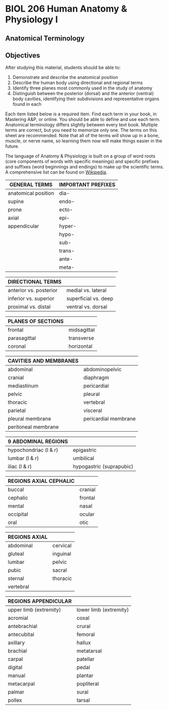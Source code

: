 <p style='text-align: center;'> <h1>BIOL 206 Human Anatomy & Physiology I </h1> </p>
<p style='text-align: center;'> <h2> Anatomical Terminology</h2> </p>

## Objectives

After studying this material, students should be able to:

1. Demonstrate and describe the anatomical position
2. Describe the human body using directional and regional terms
3. Identify three planes most commonly used in the study of anatomy
4. Distinguish between the posterior (dorsal) and the anterior (ventral) body cavities, identifying their subdivisions and representative organs found in each

Each item listed below is a required item. Find each term in your book, in Mastering A&P, or online. You should be able to define and use each term. Anatomical terminology differs slightly between every text book. Multiple terms are correct, but you need to memorize only one. The terms on this sheet are recommended. Note that all of the terms will show up in a bone, muscle, or nerve name, so learning them now will make things easier in the future.

The language of Anatomy & Physiology is built on a group of word roots (core components of words with specific meanings) and specific prefixes and suffixes (word beginnings and endings) to make up the scientific terms. A comprehensive list can be found on [Wikipedia](https://en.wikipedia.org/wiki/List_of_medical_roots,_suffixes_and_prefixes).

| GENERAL TERMS          | IMPORTANT PREFIXES              |
| ---------------------- | ------------------------------- |
| anatomical position    | dia-                            |
| supine                 | endo-                           |
| prone                  | ecto-                           |
| axial                  | epi-                            |
| appendicular           | hyper-                          |
|                        | hypo-                           |
|                        | sub-                            |
|                        | trans-                          |
|                        | ante-                           |
|                        | meta-                           |

| DIRECTIONAL TERMS      |                      |
| ---------------------- | ------------------------------- |
| anterior vs. posterior | medial vs. lateral   |
| inferior vs. superior  | superficial vs. deep |
| proximal vs. distal    | ventral vs. dorsal   |

| PLANES OF SECTIONS     |                                 |
| ---------------------- | ------------------------------- |
| frontal                | midsagittal   |
| parasagittal           | transverse    |
| coronal                | horizontal    |

| CAVITIES AND MEMBRANES||
|-----------------------|----------------|
| abdominal             | abdominopelvic |
| cranial               | diaphragm |
| mediastinum           | pericardial |
| pelvic                | pleural |
| thoracic              | vertebral |
| parietal              | visceral | 
| pleural membrane      | pericardial membrane |
| peritoneal membrane      |  |

| 9 ABDOMINAL REGIONS    |                                 |
| ---------------------- | ------------------------------- |        
| hypochondriac (l & r)  | epigastric |
| lumbar (l & r)         | umbilical |
| iliac (l & r)          | hypogastric (suprapubic)  |    

| REGIONS AXIAL CEPHALIC |                                 |
| ---------------------- | ------------------------------- |
| buccal                 | cranial |
| cephalic               | frontal |
| mental                 | nasal   |
| occipital              | ocular  |
| oral                   | otic    |

| REGIONS AXIAL          |                                 |
| ---------------------- | ------------------------------- |
| abdominal     | cervical |
| gluteal       | inguinal |
| lumbar        | pelvic   |
| pubic         | sacral   |
| sternal       | thoracic |
| vertebral     |          |

| REGIONS APPENDICULAR   |                                 |
| ---------------------- | ------------------------------- |
| upper limb (extremity) | lower limb (extremity)|
| acromial               | coxal      |
| antebrachial         | crural     |
| antecubital          | femoral    |
| axillary             | hallux     |
| brachial             | metatarsal |
| carpal               | patellar   |
| digital              | pedal      |
| manual               | plantar    |
| metacarpal           | popliteral |
| palmar               | sural      |
| pollex               | tarsal     |

